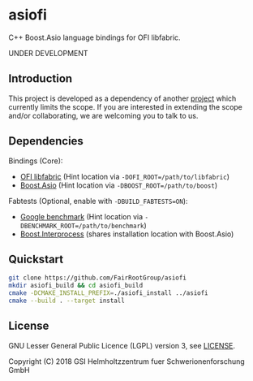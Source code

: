 # asiofi

C++ Boost.Asio language bindings for OFI libfabric.

UNDER DEVELOPMENT

## Introduction

This project is developed as a dependency of another [project](https://github.com/FairRootGroup/FairMQ) which currently
limits the scope. If you are interested in extending the scope and/or collaborating, we are welcoming you to talk to us.

## Dependencies

Bindings (Core):

- [OFI libfabric](https://github.com/ofiwg/libfabric) (Hint location via `-DOFI_ROOT=/path/to/libfabric`)
- [Boost.Asio](http://www.boost.org/) (Hint location via `-DBOOST_ROOT=/path/to/boost`)

Fabtests (Optional, enable with `-DBUILD_FABTESTS=ON`):

- [Google benchmark](https://github.com/google/benchmark) (Hint location via `-DBENCHMARK_ROOT=/path/to/benchmark`)
- [Boost.Interprocess](http://www.boost.org/) (shares installation location with Boost.Asio)

## Quickstart

```bash
git clone https://github.com/FairRootGroup/asiofi
mkdir asiofi_build && cd asiofi_build
cmake -DCMAKE_INSTALL_PREFIX=./asiofi_install ../asiofi
cmake --build . --target install
```

## License

GNU Lesser General Public Licence (LGPL) version 3, see [LICENSE](LICENSE).

Copyright (C) 2018 GSI Helmholtzzentrum fuer Schwerionenforschung GmbH
